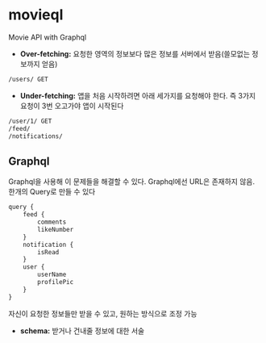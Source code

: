 # movieql

Movie API with Graphql

- **Over-fetching:** 요청한 영역의 정보보다 많은 정보를 서버에서 받음(쓸모없는 정보까지 얻음)

```sh
/users/ GET
```

- **Under-fetching:** 앱을 처음 시작하려면 아래 세가지를 요청해야 한다. 즉 3가지 요청이 3번 오고가야 앱이 시작된다

```sh
/user/1/ GET
/feed/
/notifications/
```

## Graphql

Graphql을 사용해 이 문제들을 해결할 수 있다. Graphql에선 URL은 존재하지 않음. 한개의 Query로 만들 수 있다

```js
query {
    feed {
        comments
        likeNumber
    }
    notification {
        isRead
    }
    user {
        userName
        profilePic
    }
}
```

자신이 요청한 정보들만 받을 수 있고, 원하는 방식으로 조정 가능

- **schema:** 받거나 건내줄 정보에 대한 서술
